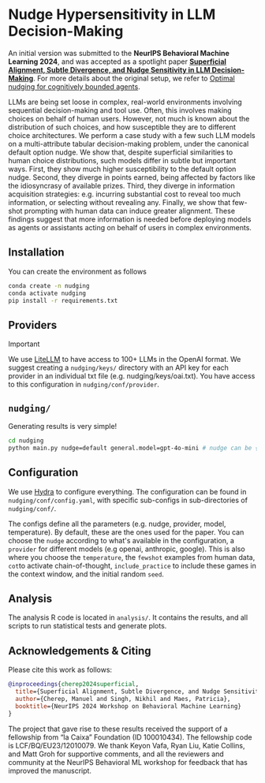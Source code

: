 # Nudge Hypersensitivity in LLM Decision-Making

An initial version was submitted to the **NeurIPS Behavioral Machine Learning 2024**, and was accepted as a spotlight paper **[Superficial Alignment, Subtle Divergence, and Nudge Sensitivity in LLM Decision-Making](https://openreview.net/forum?id=chbdsWgjS6)**. For more details about the original setup, we refer to [Optimal nudging for cognitively bounded agents](https://psycnet.apa.org/record/2024-21499-001).

LLMs are being set loose in complex, real-world environments involving sequential decision-making and tool use. Often, this involves making choices on behalf of human users. However, not much is known about the distribution of such choices, and how susceptible they are to different choice architectures. We perform a case study with a few such LLM models on a multi-attribute tabular decision-making problem, under the canonical default option nudge. We show that, despite superficial similarities to human choice distributions, such models differ in subtle but important ways. First, they show much higher susceptibility to the default option nudge. Second, they diverge in points earned, being affected by factors like the idiosyncrasy of available prizes. Third, they diverge in information acquisition strategies: e.g. incurring substantial cost to reveal too much information, or selecting without revealing any. Finally, we show that few-shot prompting with human data can induce greater alignment. These findings suggest that more information is needed before deploying models as agents or assistants acting on behalf of users in complex environments.

## Installation

You can create the environment as follows

```bash
conda create -n nudging
conda activate nudging
pip install -r requirements.txt
```

## Providers

> [!IMPORTANT]
> We use [LiteLLM](https://www.litellm.ai/) to have access to 100+ LLMs in the OpenAI format. We suggest creating a `nudging/keys/` directory with an API key for each provider in an individual txt file (e.g. nudging/keys/oai.txt). You have access to this configuration in `nudging/conf/provider`.

## `nudging/`

Generating results is very simple!

```bash
cd nudging
python main.py nudge=default general.model=gpt-4o-mini # nudge can be {default, suggestion, highlight}
```

## Configuration

We use [Hydra](https://hydra.cc/) to configure everything. The configuration can be found in `nudging/conf/config.yaml`, with specific sub-configs in sub-directories of `nudging/conf/`.

The configs define all the parameters (e.g. nudge, provider, model, temperature). By default, these are the ones used for the paper. You can choose the `nudge` according to what's available in the configuration, a `provider` for different models (e.g openai, anthropic, google). This is also where you choose the `temperature`, the `fewshot` examples from human data, `cot`to activate chain-of-thought, `include_practice` to include these games in the context window, and the initial random `seed`.

## Analysis

The analysis R code is located in `analysis/`. It contains the results, and all scripts to run statistical tests and generate plots.

## Acknowledgements & Citing

Please cite this work as follows:
```bibtex
@inproceedings{cherep2024superficial,
  title={Superficial Alignment, Subtle Divergence, and Nudge Sensitivity in LLM Decision-Making},
  author={Cherep, Manuel and Singh, Nikhil and Maes, Patricia},
  booktitle={NeurIPS 2024 Workshop on Behavioral Machine Learning}
}
```

The project that gave rise to these results received the support of a fellowship from “la Caixa” Foundation (ID 100010434). The fellowship code is LCF/BQ/EU23/12010079. We thank Keyon Vafa, Ryan Liu, Katie Collins, and Matt Groh for supportive comments, and all the reviewers and community at the NeurIPS Behavioral ML workshop for feedback that has improved the manuscript.

